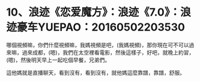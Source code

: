 # 10、浪迹《恋爱魔方》：浪迹《7.0》：浪迹豪车YUEPAO：20160502203530

哪個視頻嘛，你們什麼視頻嘛，我媽視頻是吧，(我媽視頻)，那你現在可不可以過來嘛，過來成都，(嗯)，我們在太空裡看電影，然後這樣子，好吧，就晚上約習，(嗯)，然後明天早上一起吃個早餐，兄弟們。

這他媽就是直播聊天，看到沒有，看到沒有，就他媽這麼靠譜，靠譜，舒服。